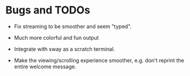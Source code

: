 # Bugs and TODOs


- Fix streaming to be smoother and seem "typed".

- Much more colorful and fun output

- Integrate with sway as a scratch terminal.

- Make the viewing/scrolling experience smoother, e.g. don't reprint the entire welcome message.
